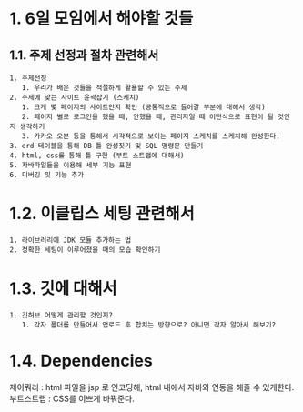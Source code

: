 # 1. 6일 모임에서 해야할 것들

## 1.1. 주제 선정과 절차 관련해서

    1. 주제선정
       1. 우리가 배운 것들을 적절하게 활욜할 수 있는 주제
    2. 주제에 맞는 사이트 윤곽잡기 (스케치)
       1. 크게 몇 페이지의 사이트인지 확인 (공통적으로 들어갈 부분에 대해서 생각)
       2. 페이지 별로 로그인을 했을 때, 안했을 때, 관리자일 때 어떤식으로 표현이 될 것인지 생각하기
       3. 카카오 오븐 등을 통해서 시각적으로 보이는 페이지 스케치를 스케치해 완성한다.
    3. erd 테이블을 통해 DB 틀 완성짓기 및 SQL 명령문 만들기
    4. html, css를 통해 틀 구현 (부트 스트랩에 대해서)
    5. 자바파일들을 이용해 세부 기능 표현
    6. 디버깅 및 기능 추가


# 1.2. 이클립스 세팅 관련해서
    1. 라이브러리에 JDK 모듈 추가하는 법
    2. 정확한 세팅이 이루어졌을 때의 모습 확인하기
   
# 1.3. 깃에 대해서
    1. 깃허브 어떻게 관리할 것인지?
       1. 각자 폴더를 만들어서 업로드 후 합치는 방향으로? 아니면 각자 알아서 해보기?



# 1.4. Dependencies

제이쿼리 : html 파일을 jsp 로 인코딩해,  html 내에서 자바와 연동을 해줄 수 있게한다.
부트스트랩 : CSS를 이쁘게 바꿔준다.

<script src="https://ajax.googleapis.com/ajax/libs/jquery/3.4.1/jquery.min.js"></script>
<link rel="stylesheet" href="https://maxcdn.bootstrapcdn.com/bootstrap/4.4.1/css/bootstrap.min.css">
<script src="https://maxcdn.bootstrapcdn.com/bootstrap/4.4.1/js/bootstrap.min.js"></script>